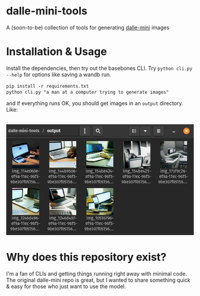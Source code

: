 # dalle-mini-tools
A (soon-to-be) collection of tools for generating [dalle-mini](https://github.com/borisdayma/dalle-mini) images 

# Installation & Usage
Install the dependencies, then try out the basebones CLI. Try `python cli.py --help` for options like saving a wandb run.

```
pip install -r requirements.txt
python cli.py "a man at a computer trying to generate images"
```

and if everything runs OK, you should get images in an `output` directory. Like:
<br/><br/>

![dalle-mini Samples](assets/dalle-mini-samples.png)

# Why does this repository exist?

I'm a fan of CLIs and getting things running right away with minimal code. The original dalle-mini repo is great, but I wanted to share something quick & easy for those who just want to use the model.